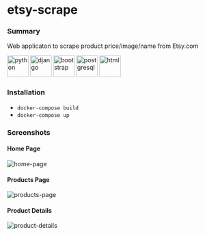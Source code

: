 # etsy-scrape

### Summary

Web applicaton to scrape product price/image/name from Etsy.com

<img src="https://www.vectorlogo.zone/logos/python/python-icon.svg" alt="python" width="50" height="50"/> <img src="https://www.vectorlogo.zone/logos/djangoproject/djangoproject-icon.svg" alt="django" width="50" height="50"/> <img src="https://www.vectorlogo.zone/logos/getbootstrap/getbootstrap-icon.svg" alt="bootstrap" width="50" height="50"/> <img src="https://www.vectorlogo.zone/logos/postgresql/postgresql-icon.svg" alt="postgresql" width="50" height="50"/> <img src="https://www.vectorlogo.zone/logos/w3_html5/w3_html5-icon.svg" alt="html" width="50" height="50"/>

### Installation
* ` docker-compose build `
* ` docker-compose up `


### Screenshots

#### Home Page

![home-page](https://i.gyazo.com/85a35b92dd4de694d5ef1109d5faa68d.png)

#### Products Page

![products-page](https://i.gyazo.com/ba2a6716d336d8b1617ed23a145c90ea.png)

#### Product Details

![product-details](https://i.gyazo.com/06bb4e2cd65fdcb83b8b52bc3ae51c91.png)

